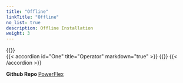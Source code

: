 ```yaml
---
title: "Offline"
linkTitle: "Offline"
no_list: true
description: Offline Installation
weight: 3
---
```


{{<include  file="content/docs/getting-started/installation/offline/dependencies.md" >}}
<br>
{{< accordion id="One" title="Operator" markdown="true" >}} 
{{<include  file="content/docs/getting-started/installation/offline/operator.md" suffix="1">}}
{{< /accordion >}}
<br> 

<strong>Github Repo </strong>[PowerFlex](https://github.com/dell/csi-vxflexos)